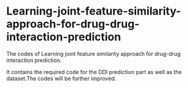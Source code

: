 # Learning-joint-feature-similarity-approach-for-drug-drug-interaction-prediction
The codes of Learning joint feature similarity approach for drug-drug interaction prediction.

It contains the required code for the DDI prediction part as well as the dataset.The codes will be further improved.
